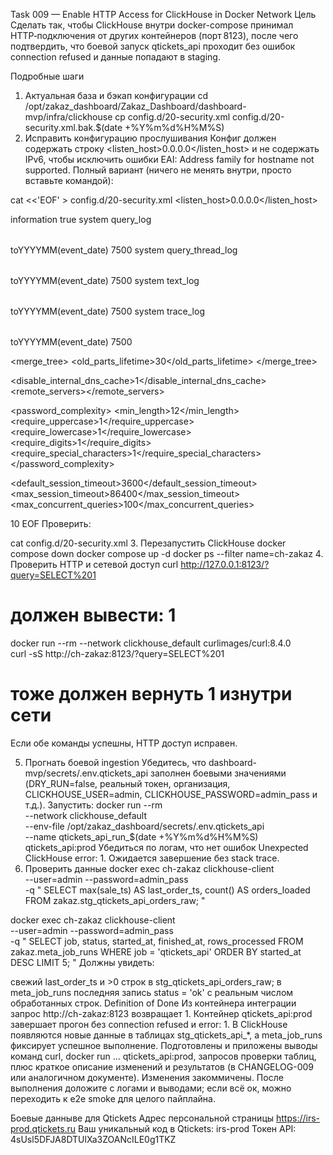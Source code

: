 Task 009 — Enable HTTP Access for ClickHouse in Docker Network
Цель
Сделать так, чтобы ClickHouse внутри docker-compose принимал HTTP‑подключения от других контейнеров (порт 8123), после чего подтвердить, что боевой запуск qtickets_api проходит без ошибок connection refused и данные попадают в staging.

Подробные шаги
1. Актуальная база и бэкап конфигурации
cd /opt/zakaz_dashboard/Zakaz_Dashboard/dashboard-mvp/infra/clickhouse
cp config.d/20-security.xml config.d/20-security.xml.bak.$(date +%Y%m%d%H%M%S)
2. Исправить конфигурацию прослушивания
Конфиг должен содержать строку <listen_host>0.0.0.0</listen_host> и не содержать IPv6, чтобы исключить ошибки EAI: Address family for hostname not supported. Полный вариант (ничего не менять внутри, просто вставьте командой):

cat <<'EOF' > config.d/20-security.xml
<clickhouse>
  <listen_host>0.0.0.0</listen_host>

  <logger>
    <level>information</level>
    <console>true</console>
    <query_log>
      <database>system</database>
      <table>query_log</table>
      <partition_by>toYYYYMM(event_date)</partition_by>
      <flush_interval_milliseconds>7500</flush_interval_milliseconds>
    </query_log>
    <query_thread_log>
      <database>system</database>
      <table>query_thread_log</table>
      <partition_by>toYYYYMM(event_date)</partition_by>
      <flush_interval_milliseconds>7500</flush_interval_milliseconds>
    </query_thread_log>
    <text_log>
      <database>system</database>
      <table>text_log</table>
      <partition_by>toYYYYMM(event_date)</partition_by>
      <flush_interval_milliseconds>7500</flush_interval_milliseconds>
    </text_log>
    <trace_log>
      <database>system</database>
      <table>trace_log</table>
      <partition_by>toYYYYMM(event_date)</partition_by>
      <flush_interval_milliseconds>7500</flush_interval_milliseconds>
    </trace_log>
  </logger>

  <merge_tree>
    <old_parts_lifetime>30</old_parts_lifetime>
  </merge_tree>

  <disable_internal_dns_cache>1</disable_internal_dns_cache>
  <remote_servers></remote_servers>

  <password_complexity>
    <min_length>12</min_length>
    <require_uppercase>1</require_uppercase>
    <require_lowercase>1</require_lowercase>
    <require_digits>1</require_digits>
    <require_special_characters>1</require_special_characters>
  </password_complexity>

  <default_session_timeout>3600</default_session_timeout>
  <max_session_timeout>86400</max_session_timeout>
  <max_concurrent_queries>100</max_concurrent_queries>

  <profiles>
    <default>
      <max_concurrent_queries_for_user>10</max_concurrent_queries_for_user>
    </default>
  </profiles>
</clickhouse>
EOF
Проверить:

cat config.d/20-security.xml
3. Перезапустить ClickHouse
docker compose down
docker compose up -d
docker ps --filter name=ch-zakaz
4. Проверить HTTP и сетевой доступ
curl http://127.0.0.1:8123/?query=SELECT%201
# должен вывести: 1

docker run --rm --network clickhouse_default curlimages/curl:8.4.0 \
  curl -sS http://ch-zakaz:8123/?query=SELECT%201
# тоже должен вернуть 1 изнутри сети
Если обе команды успешны, HTTP доступ исправен.

5. Прогнать боевой ingestion
Убедитесь, что dashboard-mvp/secrets/.env.qtickets_api заполнен боевыми значениями (DRY_RUN=false, реальный токен, организация, CLICKHOUSE_USER=admin, CLICKHOUSE_PASSWORD=admin_pass и т.д.).
Запустить:
docker run --rm \
  --network clickhouse_default \
  --env-file /opt/zakaz_dashboard/secrets/.env.qtickets_api \
  --name qtickets_api_run_$(date +%Y%m%d%H%M%S) \
  qtickets_api:prod
Убедиться по логам, что нет ошибок Unexpected ClickHouse error: 1. Ожидается завершение без stack trace.
6. Проверить данные
docker exec ch-zakaz clickhouse-client \
  --user=admin --password=admin_pass \
  -q "
    SELECT max(sale_ts) AS last_order_ts,
           count() AS orders_loaded
    FROM zakaz.stg_qtickets_api_orders_raw;
"

docker exec ch-zakaz clickhouse-client \
  --user=admin --password=admin_pass \
  -q "
    SELECT job, status, started_at, finished_at, rows_processed
    FROM zakaz.meta_job_runs
    WHERE job = 'qtickets_api'
    ORDER BY started_at DESC
    LIMIT 5;
"
Должны увидеть:

свежий last_order_ts и >0 строк в stg_qtickets_api_orders_raw;
в meta_job_runs последняя запись status = 'ok' с реальным числом обработанных строк.
Definition of Done
Из контейнера интеграции запрос http://ch-zakaz:8123 возвращает 1.
Контейнер qtickets_api:prod завершает прогон без connection refused и error: 1.
В ClickHouse появляются новые данные в таблицах stg_qtickets_api_*, а meta_job_runs фиксирует успешное выполнение.
Подготовлены и приложены выводы команд curl, docker run … qtickets_api:prod, запросов проверки таблиц, плюс краткое описание изменений и результатов (в CHANGELOG-009 или аналогичном документе).
Изменения закоммичены.
После выполнения доложите с логами и выводами; если всё ок, можно переходить к e2e smoke для целого пайплайна.


Боевые данныве для Qtickets
Адрес персональной страницы https://irs-prod.qtickets.ru
Ваш уникальный код в Qtickets: irs-prod
Токен API: 4sUsl5DFJA8DTUlXa3ZOANcILE0g1TKZ
